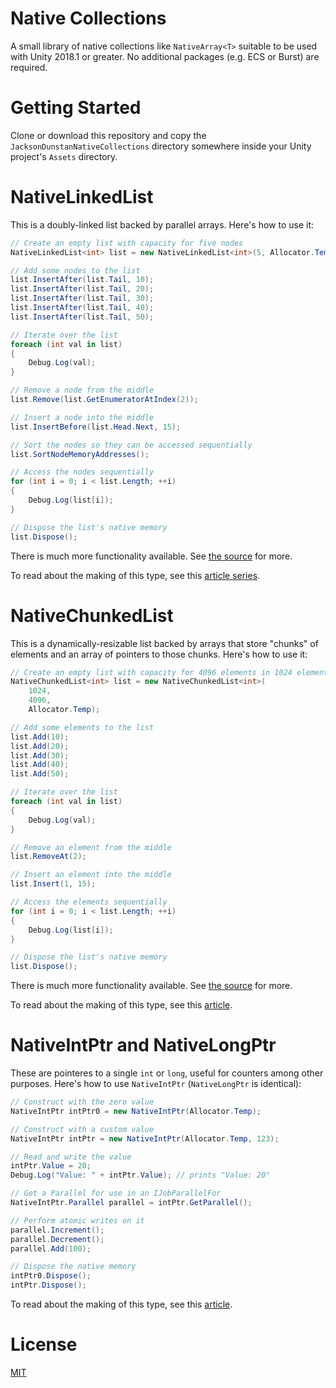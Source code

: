 # Native Collections

A small library of native collections like `NativeArray<T>` suitable to be used with Unity 2018.1 or greater. No additional packages (e.g. ECS or Burst) are required.

# Getting Started

Clone or download this repository and copy the `JacksonDunstanNativeCollections` directory somewhere inside your Unity project's `Assets` directory.

# NativeLinkedList<T>

This is a doubly-linked list backed by parallel arrays. Here's how to use it:

```csharp
// Create an empty list with capacity for five nodes
NativeLinkedList<int> list = new NativeLinkedList<int>(5, Allocator.Temp);

// Add some nodes to the list
list.InsertAfter(list.Tail, 10);
list.InsertAfter(list.Tail, 20);
list.InsertAfter(list.Tail, 30);
list.InsertAfter(list.Tail, 40);
list.InsertAfter(list.Tail, 50);

// Iterate over the list
foreach (int val in list)
{
	Debug.Log(val);
}

// Remove a node from the middle
list.Remove(list.GetEnumeratorAtIndex(2));

// Insert a node into the middle
list.InsertBefore(list.Head.Next, 15);

// Sort the nodes so they can be accessed sequentially
list.SortNodeMemoryAddresses();

// Access the nodes sequentially
for (int i = 0; i < list.Length; ++i)
{
	Debug.Log(list[i]);
}

// Dispose the list's native memory
list.Dispose();
```

There is much more functionality available. See [the source](JacksonDunstanNativeCollections/NativeLinkedList.cs) for more.

To read about the making of this type, see this [article series](https://jacksondunstan.com/articles/4865).

# NativeChunkedList<T>

This is a dynamically-resizable list backed by arrays that store "chunks" of elements and an array of pointers to those chunks. Here's how to use it:

```csharp
// Create an empty list with capacity for 4096 elements in 1024 element chunks
NativeChunkedList<int> list = new NativeChunkedList<int>(
	1024,
	4096,
	Allocator.Temp);

// Add some elements to the list
list.Add(10);
list.Add(20);
list.Add(30);
list.Add(40);
list.Add(50);

// Iterate over the list
foreach (int val in list)
{
	Debug.Log(val);
}

// Remove an element from the middle
list.RemoveAt(2);

// Insert an element into the middle
list.Insert(1, 15);

// Access the elements sequentially
for (int i = 0; i < list.Length; ++i)
{
	Debug.Log(list[i]);
}

// Dispose the list's native memory
list.Dispose();
```

There is much more functionality available. See [the source](JacksonDunstanNativeCollections/NativeChunkedList.cs) for more.

To read about the making of this type, see this [article](https://jacksondunstan.com/articles/4863).

# NativeIntPtr and NativeLongPtr

These are pointeres to a single `int` or `long`, useful for counters among other purposes. Here's how to use `NativeIntPtr` (`NativeLongPtr` is identical):

```csharp
// Construct with the zero value
NativeIntPtr intPtr0 = new NativeIntPtr(Allocator.Temp);

// Construct with a custom value
NativeIntPtr intPtr = new NativeIntPtr(Allocator.Temp, 123);

// Read and write the value
intPtr.Value = 20;
Debug.Log("Value: " + intPtr.Value); // prints "Value: 20"

// Get a Parallel for use in an IJobParallelFor
NativeIntPtr.Parallel parallel = intPtr.GetParallel();

// Perform atomic writes on it
parallel.Increment();
parallel.Decrement();
parallel.Add(100);

// Dispose the native memory
intPtr0.Dispose();
intPtr.Dispose();
```

To read about the making of this type, see this [article](https://jacksondunstan.com/articles/4940).

# License

[MIT](LICENSE.txt)